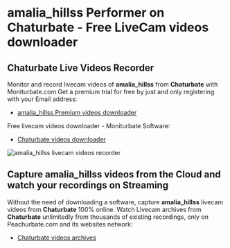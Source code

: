 # amalia_hillss Performer on Chaturbate - Free LiveCam videos downloader

## Chaturbate Live Videos Recorder

Monitor and record livecam videos of **amalia_hillss** from **Chaturbate** with Moniturbate.com
Get a premium trial for free by just and only registering with your Email address:
* [amalia_hillss Premium videos downloader](https://moniturbate.com/request-demo-licence-key.html)

Free livecam videos downloader - Moniturbate Software:
* [Chaturbate videos downloader](https://moniturbate.com/moniturbate-download-software.html)

![amalia_hillss livecam videos recorder](https://peachurnet.com/templates/moniturbate-software.png)


## Capture amalia_hillss videos from the Cloud and watch your recordings on Streaming

Without the need of downloading a software, capture **amalia_hillss** livecam videos from **Chaturbate** 100% online.
Watch Livecam archives from **Chaturbate** unlimitedly from thousands of existing recordings, only on Peachurbate.com and its websites network:
* [Chaturbate videos archives](https://peachurnet.com/)